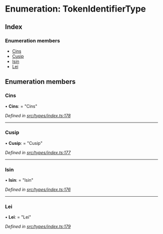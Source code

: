 # Enumeration: TokenIdentifierType

## Index

### Enumeration members

* [Cins](tokenidentifiertype.md#cins)
* [Cusip](tokenidentifiertype.md#cusip)
* [Isin](tokenidentifiertype.md#isin)
* [Lei](tokenidentifiertype.md#lei)

## Enumeration members

###  Cins

• **Cins**: = "Cins"

*Defined in [src/types/index.ts:178](https://github.com/PolymathNetwork/polymesh-sdk/blob/2a4e4111/src/types/index.ts#L178)*

___

###  Cusip

• **Cusip**: = "Cusip"

*Defined in [src/types/index.ts:177](https://github.com/PolymathNetwork/polymesh-sdk/blob/2a4e4111/src/types/index.ts#L177)*

___

###  Isin

• **Isin**: = "Isin"

*Defined in [src/types/index.ts:176](https://github.com/PolymathNetwork/polymesh-sdk/blob/2a4e4111/src/types/index.ts#L176)*

___

###  Lei

• **Lei**: = "Lei"

*Defined in [src/types/index.ts:179](https://github.com/PolymathNetwork/polymesh-sdk/blob/2a4e4111/src/types/index.ts#L179)*
